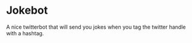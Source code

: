 # Jokebot
A nice twitterbot that will send you jokes when you tag the twitter handle with a hashtag.
